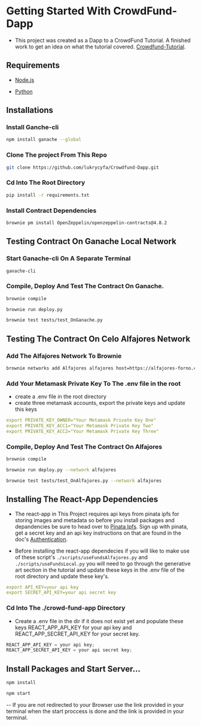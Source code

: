 # Getting Started With CrowdFund-Dapp

- This project was created as a Dapp to a CrowdFund Tutorial. A finished work to get an idea on what the tutorial covered. [Crowdfund-Tutorial](http://place-link-here).

## Requirements

- [Node.js](https://nodejs.org/en/download)

- [Python](https://www.python.org/downloads/)

## Installations

### Install Ganche-cli

```bash
npm install ganache --global
```
### Clone The project From This Repo

```bash
git clone https://github.com/lukrycyfa/Crowdfund-Dapp.git
```
### Cd Into The Root Directory

```bash
pip install -r requirements.txt
```
### Install Contract Dependencies

```bash
brownie pm install OpenZeppelin/openzeppelin-contracts@4.8.2
```
## Testing Contract On Ganache Local Network

### Start Ganache-cli On A Separate Terminal

```bash
ganache-cli
```
### Compile, Deploy And Test The Contract On Ganache.

```bash
brownie compile
```
```bash
brownie run deploy.py
```
```bash
brownie test tests/test_OnGanache.py
```


## Testing The Contract On Celo Alfajores Network

### Add The Alfajores Network To Brownie

```bash
brownie networks add Alfajores alfajores host=https://alfajores-forno.celo-testnet.org chainid=44787 explorer=https://alfajores-blockscout.celo-testnet.org
```

### Add Your Metamask Private Key To The .env file in the root
- create a .env file in the root directory
- create three metamask accounts, export the private keys and update this keys 

```yaml
export PRIVATE_KEY_OWNER="Your Metamask Private Key One"
export PRIVATE_KEY_ACC1="Your Metamask Private Key Two"
export PRIVATE_KEY_ACC2="Your Metamask Private Key Three"
```
### Compile, Deploy And Test The Contract On Alfajores

```bash
brownie compile
```
```bash
brownie run deploy.py --network alfajores
```
```bash
brownie test tests/test_OnAlfajores.py --network alfajores
```

## Installing The React-App Dependencies
- The react-app in This Project requires api keys from pinata ipfs for storing images and metadata so before you install packages and depandencies be sure to head over to [Pinata Ipfs](https://app.pinata.cloud/). Sign up with pinata, get a secret key and an api key instructions on that are found in the doc's [Authentication](https://docs.pinata.cloud/pinata-api/authentication).

- Before installing the react-app dependecies if you will like to make use of these script's `./scripts/useFundsAlfajores.py` and `./scripts/useFundsLocal.py` you will need to go through the generative art section in the tutorial and update these keys in the .env file of the root directory and update these key's.

```yaml
export API_KEY=your api key
export SECRET_API_KEY=your api secret key
```

### Cd Into The ./crowd-fund-app Directory
- Create a .env file in the dir if it does not exist yet and populate these keys REACT_APP_API_KEY for your api key and REACT_APP_SECRET_API_KEY for your secret key.

```js
REACT_APP_API_KEY = your api key;
REACT_APP_SECRET_API_KEY = your api secret key;
```

## Install Packages and Start Server...

```bash
npm install
```

```bash
npm start
```
-- If you are not redirected to your Browser use the link provided in your terminal when the start proccess is done
and the link is provided in your terminal.
